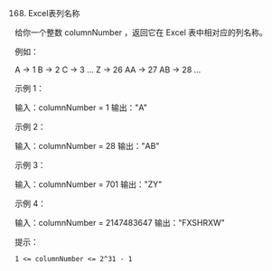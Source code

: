 168. Excel表列名称

给你一个整数 columnNumber ，返回它在 Excel 表中相对应的列名称。

例如：

A -> 1
B -> 2
C -> 3
...
Z -> 26
AA -> 27
AB -> 28
...



示例 1：

输入：columnNumber = 1
输出："A"

示例 2：

输入：columnNumber = 28
输出："AB"

示例 3：

输入：columnNumber = 701
输出："ZY"

示例 4：

输入：columnNumber = 2147483647
输出："FXSHRXW"



提示：

    1 <= columnNumber <= 2^31 - 1

